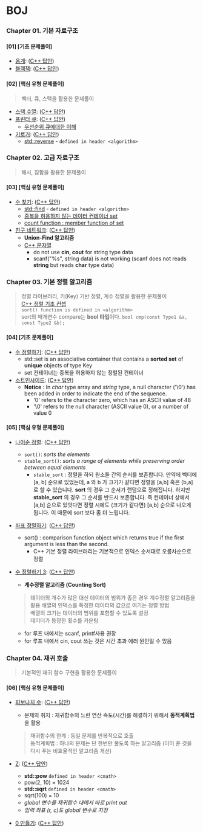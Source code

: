 # BOJ  

### Chapter 01. 기본 자료구조

#### [01] [기초 문제풀이]
* [음계](https://www.acmicpc.net/problem/2920): ([C++ 답안](2920.cpp))
* [블랙잭](https://www.acmicpc.net/problem/2798): ([C++ 답안](2798.cpp))

#### [02] [핵심 유형 문제풀이]
> 벡터, 큐, 스택을 활용한 문제풀이


* [스택 수열](https://www.acmicpc.net/problem/1874): ([C++ 답안](1874.cpp))  
* [프린터 큐](https://www.acmicpc.net/problem/1966): ([C++ 답안](1966.cpp))  
    * [우선순위 큐에대한 이해](https://en.cppreference.com/w/cpp/container/priority_queue)
* [키로거](https://www.acmicpc.net/problem/5397): ([C++ 답안](5397.cpp))
    * [std::reverse](https://en.cppreference.com/w/cpp/algorithm/reverse) - `defined in header <algorithm>`  

### Chapter 02. 고급 자료구조

> 해시, 집합을 활용한 문제풀이


#### [03] [핵심 유형 문제풀이]
* [수 찾기](https://www.acmicpc.net/problem/1920): ([C++ 답안](1920.cpp))
    * [std::find](https://en.cppreference.com/w/cpp/algorithm/find) - `defined in header <algorithm>`  
    * [중복을 허용하지 않는 데이터 컨테이너 set](https://en.cppreference.com/w/cpp/container/set)  
    * [count function : member function of set](https://en.cppreference.com/w/cpp/container/set/count)  
* [친구 네트워크](https://www.acmicpc.net/problem/4195): ([C++ 답안](4195.cpp))  
    * **Union-Find 알고리즘**  <!--TIL Blog concept update is needed and need to solve the problem again in the future-->
    * [C++ 문자열](https://mg729.github.io/c++/2019/10/09/C++_String/)  
        * do not use **cin, cout** for string type data  
        * scanf("%s", string data) is not working (scanf does not reads **string** but reads **char** type data)   

### Chapter 03. 기본 정렬 알고리즘

> 정렬 라이브러리, 키(Key) 기반 정렬, 계수 정렬을 활용한 문제풀이  
> [C++ 정렬 기초 컨셉](https://mg729.github.io/c++/2020/03/30/C++_sort/)  
> `sort() function is defined in <algorithm>`  
> sort의 매개변수 compare는 **bool 타입**이다. `bool cmp(const Type1 &a, const Type2 &b);`  

#### [04] [기초 문제풀이]  
* [수 정렬하기](https://www.acmicpc.net/problem/2750): ([C++ 답안](2750.cpp))
    * std::set is an associative container that contains a **sorted set** of **unique** objects of type Key  
    * set 컨테이너는 중복을 허용하지 않는 정렬된 컨테이너  
* [소트인사이드](https://www.acmicpc.net/problem/1427): ([C++ 답안](1427.cpp))  
    * **Notice** : In *char* type array and *string* type, a null character ('\0') has been added in order to indicate the end of the sequence.  
        * '0' refers to the character zero, which has an ASCII value of 48  
        * '\0' refers to the null character (ASCII value 0), or a number of value 0  

#### [05] [핵심 유형 문제풀이]  
* [나이순 정렬](https://www.acmicpc.net/problem/10814): ([C++ 답안](10814.cpp))  
    * `sort()`: *sorts the elements*  
    * `stable_sort()`: *sorts a range of elements while preserving order between equal elements*  
        * `stable_sort` : 정렬을 하되 원소들 간의 순서를 보존합니다. 만약에 벡터에 [a, b] 순으로 있었는데, a 와 b 가 크기가 같다면 정렬을 [a,b] 혹은 [b,a] 로 할 수 있습니다. **sort** 의 경우 그 순서가 랜덤으로 정해집니다. 하지만 **stable_sort** 의 경우 그 순서를 반드시 보존합니다. 즉 컨테이너 상에서 [a,b] 순으로 있엇다면 정렬 시에도 (크기가 같다면) [a,b] 순으로 나오게 됩니다. 이 때문에 sort 보다 좀 더 느립니다.  
* [좌표 정렬하기](https://www.acmicpc.net/problem/11650): ([C++ 답안](11650.cpp))  
    * sort() : comparison function object which returns ​true if the first argument is less than the second.  
        * C++ 기본 정렬 라이브러리는 기본적으로 인덱스 순서대로 오름차순으로 정렬  
* [수 정렬하기 3](https://www.acmicpc.net/problem/10989): ([C++ 답안](10989.cpp))  
    * **계수정렬 알고리즘 (Counting Sort)**  
    > 데이터의 개수가 많은 대신 데이터의 범위가 좁은 경우 계수정렬 알고리즘을 활용
    > 배열의 인덱스를 특정한 데이터의 값으로 여기는 정렬 방법  
    > 배열의 크기는 데이터의 범위를 포함할 수 있도록 설정  
    > 데이터가 등장한 횟수를 카운팅  
     

    * for 루프 내에서는 scanf, printf사용 권장  
    * for 루프 내에서 cin, cout 쓰는 것은 시간 초과 에러 원인일 수 있음  

### Chapter 04. 재귀 호출

> 기본적인 재귀 함수 구현을 활용한 문제풀이

#### [06] [핵심 유형 문제풀이]
* [피보나치 수](https://www.acmicpc.net/problem/2747): ([C++ 답안](2747.cpp))  
    * 문제의 취지 : 재귀함수의 느린 연산 속도(시간)를 해결하기 위해서 **동적계획법**을 활용  
    > 재귀함수의 한계 : 동일 문제를 반복적으로 호출  
    > 동적계획법 : 하나의 문제는 단 한번만 풀도록 하는 알고리즘 (이미 푼 것을 다시 푸는 비효율적인 알고리즘 개선)  
    

* [Z](https://www.acmicpc.net/problem/1074): ([C++ 답안](1074.cpp))  
    * __std::pow__  `defined in header <cmath>`  
    * pow(2, 10) = 1024  
    * __std::sqrt__  `defined in header <cmath>`   
    * sqrt(100) = 10  
    * *global 변수를 재귀함수 내에서 바로 print out*    
    * *입력 좌표 (r, c)도 global 변수로 지정*  
* [0 만들기](https://www.acmicpc.net/problem/7490): ([C++ 답안](7490.cpp))  

